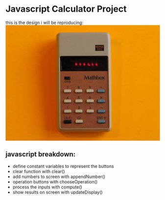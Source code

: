 # Javascript Calculator Project

this is the design i will be reproducing: ![calculator](/ref1.jpg)


## javascript breakdown:

* define constant variables to represent the buttons
* clear function with clear()
* add numbers to screen with appendNumber()
* operation buttons with chooseOperation()
* process the inputs with compute()
* show results on screen with updateDisplay()